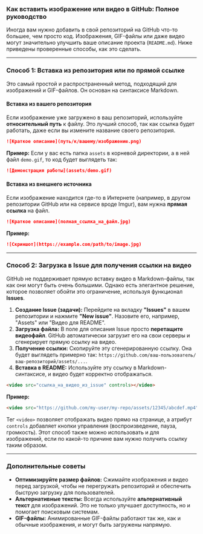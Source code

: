 ### Как вставить изображение или видео в GitHub: Полное руководство

Иногда вам нужно добавить в свой репозиторий на GitHub что-то большее, чем просто код. Изображения, GIF-файлы или даже видео могут значительно улучшить ваше описание проекта (`README.md`). Ниже приведены проверенные способы, как это сделать.

-----

### Способ 1: Вставка из репозитория или по прямой ссылке

Это самый простой и распространенный метод, подходящий для изображений и GIF-файлов. Он основан на синтаксисе Markdown.

#### Вставка из вашего репозитория

Если изображение уже загружено в ваш репозиторий, используйте **относительный путь** к файлу. Это лучший способ, так как ссылка будет работать, даже если вы измените название своего репозитория.

```markdown
![Краткое описание](путь/к/вашему/изображению.png)
```

**Пример:**
Если у вас есть папка `assets` в корневой директории, а в ней файл `demo.gif`, то код будет выглядеть так:

```markdown
![Демонстрация работы](assets/demo.gif)
```

#### Вставка из внешнего источника

Если изображение находится где-то в Интернете (например, в другом репозитории GitHub или на сервисе вроде Imgur), вам нужна **прямая ссылка** на файл.

```markdown
![Краткое описание](полная_ссылка_на_файл.jpg)
```

**Пример:**

```markdown
![Скриншот](https://example.com/path/to/image.jpg)
```

-----

### Способ 2: Загрузка в Issue для получения ссылки на видео

GitHub не поддерживает прямую вставку видео в Markdown-файлы, так как они могут быть очень большими. Однако есть элегантное решение, которое позволяет обойти это ограничение, используя функционал **Issues**.

1.  **Создание Issue (задачи):** Перейдите на вкладку **"Issues"** в вашем репозитории и нажмите **"New issue"**. Назовите его, например, "Assets" или "Видео для README".
2.  **Загрузка файла:** В поле для описания Issue просто **перетащите видеофайл**. GitHub автоматически загрузит его на свои серверы и сгенерирует прямую ссылку на видео.
3.  **Получение ссылки:** Скопируйте эту сгенерированную ссылку. Она будет выглядеть примерно так: `https://github.com/ваш-пользователь/ваш-репозиторий/assets/...`.
4.  **Вставка в README:** Используйте эту ссылку в Markdown-синтаксисе, и видео будет корректно отображаться.

<!-- end list -->

```markdown
<video src="ссылка_на_видео_из_issue" controls></video>
```

**Пример:**

```markdown
<video src="https://github.com/my-user/my-repo/assets/12345/abcdef.mp4" controls></video>
```

Тег `<video>` позволяет отображать видео прямо на странице, а атрибут `controls` добавляет кнопки управления (воспроизведение, пауза, громкость).
Этот способ также можно использовать и для изображений, если по какой-то причине вам нужно получить ссылку таким образом.

-----

### Дополнительные советы

  * **Оптимизируйте размер файлов:** Сжимайте изображения и видео перед загрузкой, чтобы не перегружать репозиторий и обеспечить быструю загрузку для пользователей.
  * **Альтернативные тексты:** Всегда используйте **альтернативный текст** для изображений. Это не только улучшает доступность, но и помогает поисковым системам.
  * **GIF-файлы:** Анимированные GIF-файлы работают так же, как и обычные изображения, и могут быть загружены напрямую.